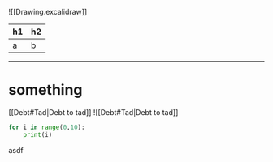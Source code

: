 ![[Drawing.excalidraw]]

| h1  | h2  |
| --- | --- |
| a   | b   |

---

# something

[[Debt#Tad|Debt to tad]]
![[Debt#Tad|Debt to tad]]

```Python
for i in range(0,10):
	print(i)
```

asdf